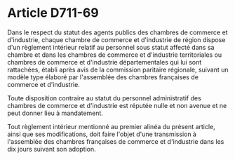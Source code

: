 # Article D711-69

Dans le respect du statut des agents publics des chambres de commerce et d'industrie, chaque chambre de commerce et d'industrie de région dispose d'un règlement intérieur relatif au personnel sous statut affecté dans sa chambre et dans les chambres de commerce et d'industrie territoriales ou chambres de commerce et d'industrie départementales qui lui sont rattachées, établi après avis de la commission paritaire régionale, suivant un modèle type élaboré par l'assemblée des chambres françaises de commerce et d'industrie.

Toute disposition contraire au statut du personnel administratif des chambres de commerce et d'industrie est réputée nulle et non avenue et ne peut donner lieu à mandatement.

Tout règlement intérieur mentionné au premier alinéa du présent article, ainsi que ses modifications, doit faire l'objet d'une transmission à l'assemblée des chambres françaises de commerce et d'industrie dans les dix jours suivant son adoption.
